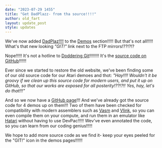 ```yaml
---
date: "2023-07-29 1455"
title: "Get DadPlazz- from tha source!!!!"
author: old_fart
layout: update_post
style: updates
---
```

We've now added [DadPlaz!!!!](../demos/dadplazz.html) to the [Demos](../demos/) section!!!!! But that's not all!!!!! What's that new looking *"GIT!"* link next to the FTP mirrors!??!?!?

Nope!!!!! It's not a hotline to [Doddering Git](/crew/#Doddering_Git)!!!!!!!! It's the [source code on GitHub](https://github.com/theseniordads/dadplazz)!!!!!!

Ever since we started to restore the old website, we've been finding some of our old source code for our Atari demoes and thot: *"Hay!!!! Wouldn't it be groovy if we clean up this source code for modern users, and put it up on GitHub, so that our works are exposed for all posterity!??!?!! Yes, hay, let's do that!!!"*

And so we now have a [GitHub page](https://github.com/theseniordads)!!! And we've already got the source code for 4 demos up on them!!! Two of them have been checked for compatibility with modern assemblers such as [Vasm](http://sun.hasenbraten.de/vasm/) and [Vlink](http://www.compilers.de/vlink.html), so you can even compile them on your compute, and run them in an emulator like [Hatari](http://www.hatari.tuxfamily.org/) without having to use DevPac!!!!! Wev've even annotated the code, so you can learn from our coding genius!!!!!

We hope to add more source code as we find it- keep your eyes peeled for the "GIT!" icon in the demos pages!!!!!!
